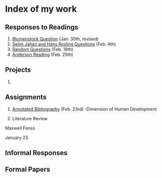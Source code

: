 # Index of my work

## Responses to Readings
1. [Blumenstock Question](https://maxwellfonss.github.io/Workshop/blumenstock) (Jan. 30th, revised)
2. [Selim Jahan and Hans Rosling Questions](https://maxwellfonss.github.io/Workshop/selim_jahan) (Feb. 4th)
3. [Random Questions](https://maxwellfonss.github.io/Workshop/random_question) (Feb. 18th)
4. [Anderson Reading](https://maxwellfonss.github.io/Workshop/anderson) (Feb. 25th)





## Projects
1.

## Assignments

1. [Annotated Bibliography](https://maxwellfonss.github.io/Workshop/bibliography) (Feb. 23rd)
    -Dimension of Human Development

2. Literature Review

Maxwell Fonss

January 23









## Informal Responses

## Formal Papers
